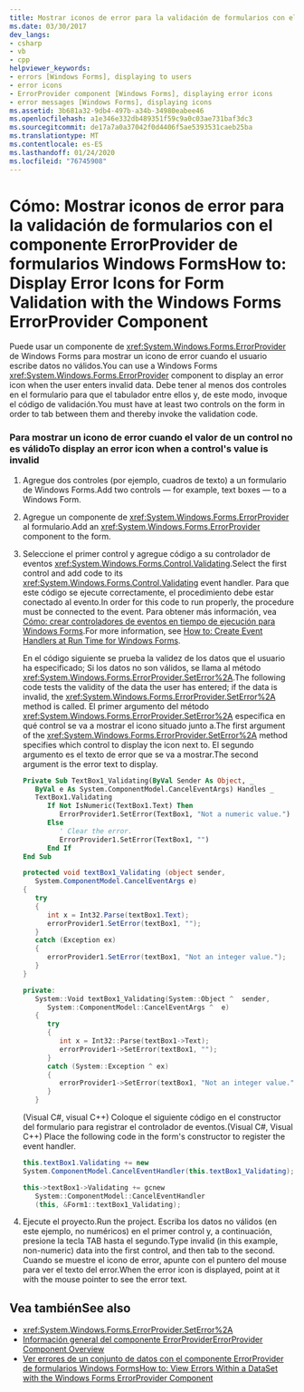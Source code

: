 ```yaml
---
title: Mostrar iconos de error para la validación de formularios con el componente ErrorProvider
ms.date: 03/30/2017
dev_langs:
- csharp
- vb
- cpp
helpviewer_keywords:
- errors [Windows Forms], displaying to users
- error icons
- ErrorProvider component [Windows Forms], displaying error icons
- error messages [Windows Forms], displaying icons
ms.assetid: 3b681a32-9db4-497b-a34b-34980eabee46
ms.openlocfilehash: a1e346e332db489351f59c9a0c03ae731baf3dc3
ms.sourcegitcommit: de17a7a0a37042f0d4406f5ae5393531caeb25ba
ms.translationtype: MT
ms.contentlocale: es-ES
ms.lasthandoff: 01/24/2020
ms.locfileid: "76745908"
---
```

# <a name="how-to-display-error-icons-for-form-validation-with-the-windows-forms-errorprovider-component"></a><span data-ttu-id="e997f-102">Cómo: Mostrar iconos de error para la validación de formularios con el componente ErrorProvider de formularios Windows Forms</span><span class="sxs-lookup"><span data-stu-id="e997f-102">How to: Display Error Icons for Form Validation with the Windows Forms ErrorProvider Component</span></span>
<span data-ttu-id="e997f-103">Puede usar un componente de <xref:System.Windows.Forms.ErrorProvider> de Windows Forms para mostrar un icono de error cuando el usuario escribe datos no válidos.</span><span class="sxs-lookup"><span data-stu-id="e997f-103">You can use a Windows Forms <xref:System.Windows.Forms.ErrorProvider> component to display an error icon when the user enters invalid data.</span></span> <span data-ttu-id="e997f-104">Debe tener al menos dos controles en el formulario para que el tabulador entre ellos y, de este modo, invoque el código de validación.</span><span class="sxs-lookup"><span data-stu-id="e997f-104">You must have at least two controls on the form in order to tab between them and thereby invoke the validation code.</span></span>  
  
### <a name="to-display-an-error-icon-when-a-controls-value-is-invalid"></a><span data-ttu-id="e997f-105">Para mostrar un icono de error cuando el valor de un control no es válido</span><span class="sxs-lookup"><span data-stu-id="e997f-105">To display an error icon when a control's value is invalid</span></span>  
  
1. <span data-ttu-id="e997f-106">Agregue dos controles (por ejemplo, cuadros de texto) a un formulario de Windows Forms.</span><span class="sxs-lookup"><span data-stu-id="e997f-106">Add two controls — for example, text boxes — to a Windows Form.</span></span>  
  
2. <span data-ttu-id="e997f-107">Agregue un componente de <xref:System.Windows.Forms.ErrorProvider> al formulario.</span><span class="sxs-lookup"><span data-stu-id="e997f-107">Add an <xref:System.Windows.Forms.ErrorProvider> component to the form.</span></span>  
  
3. <span data-ttu-id="e997f-108">Seleccione el primer control y agregue código a su controlador de eventos <xref:System.Windows.Forms.Control.Validating>.</span><span class="sxs-lookup"><span data-stu-id="e997f-108">Select the first control and add code to its <xref:System.Windows.Forms.Control.Validating> event handler.</span></span> <span data-ttu-id="e997f-109">Para que este código se ejecute correctamente, el procedimiento debe estar conectado al evento.</span><span class="sxs-lookup"><span data-stu-id="e997f-109">In order for this code to run properly, the procedure must be connected to the event.</span></span> <span data-ttu-id="e997f-110">Para obtener más información, vea [Cómo: crear controladores de eventos en tiempo de ejecución para Windows Forms](../how-to-create-event-handlers-at-run-time-for-windows-forms.md).</span><span class="sxs-lookup"><span data-stu-id="e997f-110">For more information, see [How to: Create Event Handlers at Run Time for Windows Forms](../how-to-create-event-handlers-at-run-time-for-windows-forms.md).</span></span>  
  
     <span data-ttu-id="e997f-111">En el código siguiente se prueba la validez de los datos que el usuario ha especificado; Si los datos no son válidos, se llama al método <xref:System.Windows.Forms.ErrorProvider.SetError%2A>.</span><span class="sxs-lookup"><span data-stu-id="e997f-111">The following code tests the validity of the data the user has entered; if the data is invalid, the <xref:System.Windows.Forms.ErrorProvider.SetError%2A> method is called.</span></span> <span data-ttu-id="e997f-112">El primer argumento del método <xref:System.Windows.Forms.ErrorProvider.SetError%2A> especifica en qué control se va a mostrar el icono situado junto a.</span><span class="sxs-lookup"><span data-stu-id="e997f-112">The first argument of the <xref:System.Windows.Forms.ErrorProvider.SetError%2A> method specifies which control to display the icon next to.</span></span> <span data-ttu-id="e997f-113">El segundo argumento es el texto de error que se va a mostrar.</span><span class="sxs-lookup"><span data-stu-id="e997f-113">The second argument is the error text to display.</span></span>  
  
    ```vb  
    Private Sub TextBox1_Validating(ByVal Sender As Object, _  
       ByVal e As System.ComponentModel.CancelEventArgs) Handles _  
       TextBox1.Validating  
          If Not IsNumeric(TextBox1.Text) Then  
             ErrorProvider1.SetError(TextBox1, "Not a numeric value.")  
          Else  
             ' Clear the error.  
             ErrorProvider1.SetError(TextBox1, "")  
          End If  
    End Sub  
    ```  
  
    ```csharp  
    protected void textBox1_Validating (object sender,  
       System.ComponentModel.CancelEventArgs e)  
    {  
       try  
       {  
          int x = Int32.Parse(textBox1.Text);  
          errorProvider1.SetError(textBox1, "");  
       }  
       catch (Exception ex)  
       {  
          errorProvider1.SetError(textBox1, "Not an integer value.");  
       }  
    }  
    ```  
  
    ```cpp  
    private:  
       System::Void textBox1_Validating(System::Object ^  sender,  
          System::ComponentModel::CancelEventArgs ^  e)  
       {  
          try  
          {  
             int x = Int32::Parse(textBox1->Text);  
             errorProvider1->SetError(textBox1, "");  
          }  
          catch (System::Exception ^ ex)  
          {  
             errorProvider1->SetError(textBox1, "Not an integer value.");  
          }  
       }  
    ```  
  
     <span data-ttu-id="e997f-114">(Visual C#, visual C++) Coloque el siguiente código en el constructor del formulario para registrar el controlador de eventos.</span><span class="sxs-lookup"><span data-stu-id="e997f-114">(Visual C#, Visual C++) Place the following code in the form's constructor to register the event handler.</span></span>  
  
    ```csharp  
    this.textBox1.Validating += new  
    System.ComponentModel.CancelEventHandler(this.textBox1_Validating);  
    ```  
  
    ```cpp  
    this->textBox1->Validating += gcnew  
       System::ComponentModel::CancelEventHandler  
       (this, &Form1::textBox1_Validating);  
    ```  
  
4. <span data-ttu-id="e997f-115">Ejecute el proyecto.</span><span class="sxs-lookup"><span data-stu-id="e997f-115">Run the project.</span></span> <span data-ttu-id="e997f-116">Escriba los datos no válidos (en este ejemplo, no numéricos) en el primer control y, a continuación, presione la tecla TAB hasta el segundo.</span><span class="sxs-lookup"><span data-stu-id="e997f-116">Type invalid (in this example, non-numeric) data into the first control, and then tab to the second.</span></span> <span data-ttu-id="e997f-117">Cuando se muestre el icono de error, apunte con el puntero del mouse para ver el texto del error.</span><span class="sxs-lookup"><span data-stu-id="e997f-117">When the error icon is displayed, point at it with the mouse pointer to see the error text.</span></span>  
  
## <a name="see-also"></a><span data-ttu-id="e997f-118">Vea también</span><span class="sxs-lookup"><span data-stu-id="e997f-118">See also</span></span>

- <xref:System.Windows.Forms.ErrorProvider.SetError%2A>
- [<span data-ttu-id="e997f-119">Información general del componente ErrorProvider</span><span class="sxs-lookup"><span data-stu-id="e997f-119">ErrorProvider Component Overview</span></span>](errorprovider-component-overview-windows-forms.md)
- [<span data-ttu-id="e997f-120">Ver errores de un conjunto de datos con el componente ErrorProvider de formularios Windows Forms</span><span class="sxs-lookup"><span data-stu-id="e997f-120">How to: View Errors Within a DataSet with the Windows Forms ErrorProvider Component</span></span>](view-errors-within-a-dataset-with-wf-errorprovider-component.md)
